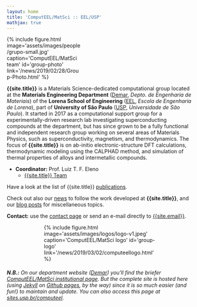 ```yaml
---
layout: home
title: 'ComputEEL/MatSci :: EEL/USP'
mathjax: true
---
```


<div class="float-right m-3" style="width:40%;">
{% include figure.html image='assets/images/people/grupo-small.jpg' caption='ComputEEL/MatSci team' id='group-photo' link='/news/2019/02/28/Group-Photo.html' %}
</div>

**{{site.title}}** is a Materials Science-dedicated computational group located at the **Materials Engineering Department** ([Demar], *Depto. de Engenharia de Materiais*) of the **Lorena School of Engineering** ([EEL], *Escola de Engenharia de Lorena*), part of  **University of São Paulo** ([USP], *Universidade de São Paulo*). It started in 2017 as a computational support group for a experimentally-driven research lab investigating  superconducting compounds at the department, but has since grown to be a fully functional and independent research group working on several areas of Materials Physics, such as superconductivity, magnetism, and thermodynamics. The focus of **{{site.title}}** is on ab-initio electronic-structure DFT calculations, thermodynamic modeling using the CALPHAD method, and simulation of thermal properties of alloys and intermetallic compounds.

- **Coordinator:** Prof. Luiz T. F. Eleno
  - [{{site.title}} Team]

Have a look at the list of {{site.title}} [publications]({{site.baseurl}}/papers).

Check out also our [news]({{site.baseurl}}/news) to follow the work developed at **{{site.title}}**, and our [blog posts]({{site.baseurl}}/blog) for miscellaneous topics.

**Contact:** use the [contact page] or send an e-mail directly to [{{site.email}}](mailto:{{site.email}}).

<div style="
width: 60%;
float:none;
display:block;
margin-left: auto;
margin-right: auto;
">
{% include figure.html image='assets/images/logos/logo-v1.jpeg' caption='ComputEEL/MatSci logo' id='group-logo' link='/news/2019/03/02/computeellogo.html' %}
</div>

###### **N.B.:** On our department website ([Demar]) you'll find the briefer [ComputEEL/MatSci institutional page](http://www.demar.eel.usp.br/labs/computeel-matsci.html). But the complete site is hosted here (using [Jekyll] on [Github pages], by the way) since it is so much easier (and fun!) to maintain and update. You can also access this page at [sites.usp.br/computeel](https://sites.usp.br/computeel/).

[Demar]: http://www.demar.eel.usp.br
[EEL]: http://site.eel.usp.br
[USP]: https://www5.usp.br
[{{site.title}} Team]: {{site.baseurl}}/team
[contact page]: {{site.baseurl}}/contact
[Jekyll]: https://jekyllrb.com
[Github pages]: https://pages.github.com/
